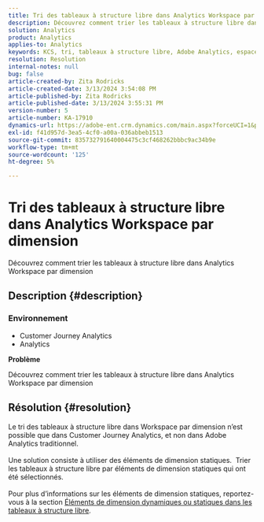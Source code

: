 ```yaml
---
title: Tri des tableaux à structure libre dans Analytics Workspace par dimension
description: Découvrez comment trier les tableaux à structure libre dans Analytics Workspace par dimension
solution: Analytics
product: Analytics
applies-to: Analytics
keywords: KCS, tri, tableaux à structure libre, Adobe Analytics, espace de travail Adobe Analytics, dimension, Comment
resolution: Resolution
internal-notes: null
bug: false
article-created-by: Zita Rodricks
article-created-date: 3/13/2024 3:54:08 PM
article-published-by: Zita Rodricks
article-published-date: 3/13/2024 3:55:31 PM
version-number: 5
article-number: KA-17910
dynamics-url: https://adobe-ent.crm.dynamics.com/main.aspx?forceUCI=1&pagetype=entityrecord&etn=knowledgearticle&id=3bd143e9-51e1-ee11-904d-6045bd0065b6
exl-id: f41d957d-3ea5-4cf0-a00a-036abbeb1513
source-git-commit: 835732791640004475c3cf468262bbbc9ac34b9e
workflow-type: tm+mt
source-wordcount: '125'
ht-degree: 5%

---
```


# Tri des tableaux à structure libre dans Analytics Workspace par dimension


Découvrez comment trier les tableaux à structure libre dans Analytics Workspace par dimension

## Description {#description}


### <b>Environnement</b>

- Customer Journey Analytics
- Analytics




<b>Problème</b>

Découvrez comment trier les tableaux à structure libre dans Analytics Workspace par dimension


## Résolution {#resolution}

Le tri des tableaux à structure libre dans Workspace par dimension n’est possible que dans Customer Journey Analytics, et non dans Adobe Analytics traditionnel.<br> <br>Une solution consiste à utiliser des éléments de dimension statiques.  Trier les tableaux à structure libre par éléments de dimension statiques qui ont été sélectionnés.<br> <br>Pour plus d’informations sur les éléments de dimension statiques, reportez-vous à la section [Éléments de dimension dynamiques ou statiques dans les tableaux à structure libre](https://experienceleague.adobe.com/docs/analytics/analyze/analysis-workspace/visualizations/freeform-table/column-row-settings/manual-vs-dynamic-rows.html?lang=en).
